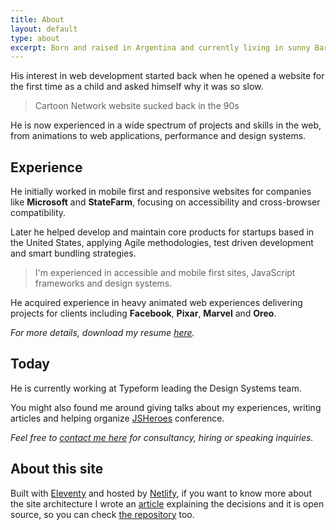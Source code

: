 ```yaml
---
title: About
layout: default
type: about
excerpt: Born and raised in Argentina and currently living in sunny Barcelona, working as a Design Systems Engineer at Typeform.
---
```


His interest in web development started back when he opened a website for the first time as a child and asked himself why it was so slow.

> Cartoon Network website sucked back in the 90s

He is now experienced in a wide spectrum of projects and skills in the web, from animations to web applications, performance and design systems.

## Experience

He initially worked in mobile first and responsive websites for companies like **Microsoft** and **StateFarm**, focusing on accessibility and cross-browser compatibility.

Later he helped develop and maintain core products for startups based in the United States, applying Agile methodologies, test driven development and smart bundling strategies.

> I'm experienced in accessible and mobile first sites, JavaScript frameworks and&nbsp;design systems.

He acquired experience in heavy animated web experiences delivering projects for clients including **Facebook**, **Pixar**, **Marvel** and **Oreo**.

_For more details, download my resume <a download target="_blank" href="https://drive.google.com/file/d/1Dal1FrgqJ-unPpRUYLBeETAACrMtsPOj/view?usp=sharing">here</a>._

## Today

He is currently working at Typeform leading the Design Systems team.

You might also found me around giving talks about my experiences, writing articles and helping organize [JSHeroes](//jsheroes.io) conference.

_Feel free to [contact me here](mailto:jmenichelli@gmail.com) for consultancy, hiring or speaking inquiries._

## About this site

Built with [Eleventy](//11ty.io) and hosted by [Netlify](//netlify.com), if you want to know more about the site architecture I wrote an [article](/2019/05/new-site-who-dis/) explaining the decisions and it is open source, so you can check [the repository](//github.com/jeremenichelli/personal-site) too.
